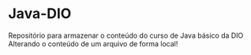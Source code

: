 # Java-DIO
Repositório para armazenar o conteúdo do curso de Java básico da DIO
Alterando o conteúdo de um arquivo de forma local!